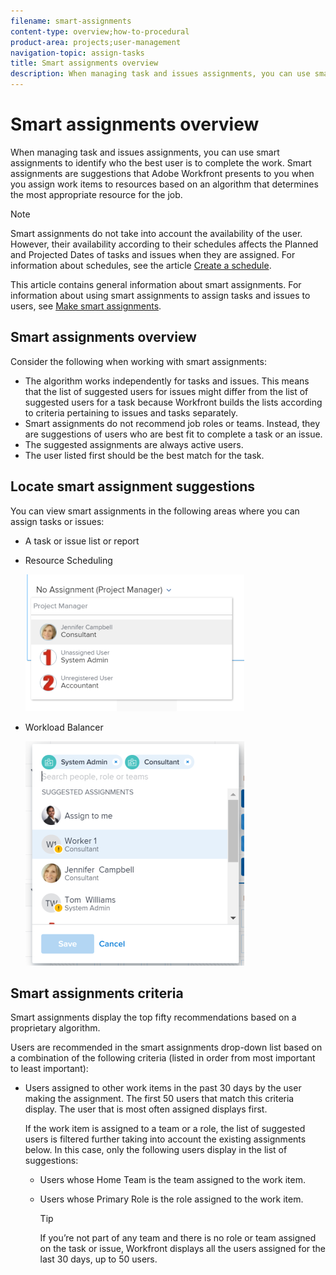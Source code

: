 ```yaml
---
filename: smart-assignments
content-type: overview;how-to-procedural
product-area: projects;user-management
navigation-topic: assign-tasks
title: Smart assignments overview
description: When managing task and issues assignments, you can use smart assignments to identify who the best user is to complete the work. Smart assignments are suggestions that Adobe Workfront presents to you when you assign work items to resources based on an algorithm that determines the most appropriate resource for the job.
---
```


# Smart assignments overview

When managing task and issues assignments, you can use smart assignments to identify who the best user is to complete the work. Smart assignments are suggestions that Adobe Workfront presents to you when you assign work items to resources based on an algorithm that determines the most appropriate resource for the job.

>[!NOTE]
>
>Smart assignments do not take into account the availability of the user. However, their availability according to their schedules affects the Planned and Projected Dates of tasks and issues when they are assigned. For information about schedules, see the article [Create a schedule](../../../administration-and-setup/set-up-workfront/configure-timesheets-schedules/create-schedules.md).

This article contains general information about smart assignments.&nbsp;For information about using smart assignments to assign tasks and issues to users, see [Make smart assignments](../../../manage-work/tasks/assign-tasks/make-smart-assignments.md).

## Smart assignments overview

Consider the following when working with smart assignments:

* The algorithm works independently for tasks and issues.&nbsp;This means that the list of suggested users for issues might differ from the list of suggested users for a task because Workfront builds the lists according to criteria pertaining to issues and tasks separately. 
* Smart assignments do not recommend job roles or teams. Instead, they are suggestions of users who are best fit to complete a task or an issue. 
* The suggested assignments are always active users. 
* The user listed first should be the best match for the task.

## Locate smart assignment suggestions

You can view smart assignments in the following areas where you can assign tasks or issues:&nbsp;

* A task or issue list or report

* Resource Scheduling

  ![](assets/smart-assignments-scheduling-350x219.png)

* Workload Balancer

  ![](assets/smart-assignments-wb-nwe-350x359.png)

## Smart assignments criteria

Smart assignments display the top fifty recommendations based on a proprietary algorithm.

Users are recommended in the smart assignments drop-down list based on a combination of the following criteria (listed in order from most important to least important):

* Users assigned to other work items in the past 30 days by the user making the assignment. The first 50 users that match this criteria display. The user that is most often assigned displays first.

  If the work item is assigned to a team or a role, the list of suggested users is filtered further taking into account the existing assignments below. In this case, only the following users display in the list of suggestions:

  * Users whose Home Team is the team assigned to the work item. 
  * Users whose Primary Role is the role assigned to the work item.

    >[!TIP]
    >
    >If you’re not part of any team and there is no role or team assigned on the task or issue, Workfront displays all the users assigned for the last 30 days, up to 50 users.

<!--
Smart assignments criteria for the Production environment Smart assignments display on tasks and issues when the following conditions are met: The task or issue is subordinate to a parent task or issue that has a user, team, or job role currently assigned. Smart assignments display the top twenty recommendations based on a proprietary algorithm that uses your own team information. Users are recommended in the smart assignments drop-down list based on a combination of the following criteria (listed in order from most important to least important): The user has the team assigned to the task or issue designated as their Home Team The user is also assigned to the parent task The user has the same primary job role as is currently assigned to the task or issue The user has the team assigned to the parent task or issue designated as their Home Team The user is associated with the same primary job role currently assigned to the parent task The user is a member of the same team as the user who assigned the task or issue and the team is designated as their Home Team The user is a member of the same Home Group as the user who is assigning the task or issue The user has the same primary job role as the user who is assigning the task or issue.
-->

<!--
Make smart assignments Smart assignments are available in most locations where you can make assignments in Workfront. You can use smart assignments on tasks and issues that have previously been assigned to a job role or a team. Note: You must have a Plan or a Work license and have at least Contribute permissions to a task or an issue to be able to make assignments to the task or the issue. You must have the Make Assignments option enabled in your permission level to make assignments. To use smart assignments: Navigate to an issue or a task and click one of the following fields to edit them: The Assignments field in the task or issue header The Assignments field of a task or issue list using in-line editing in a task or issue list. The Assignee field after you have clicked Advanced from a task or an issue. Place your cursor in the assignment field, and wait for two seconds, then the Suggestions list is displayed. Users displayed in this list are the smart assignment suggestions for the task or the issue. Select the user in the recommendations list by clicking their name. If there are no suggestions, the suggestion list does not open. (Optional) If you do not want to use one of the recommended users from the smart assignments list, start typing the name of the desired user and select the name when it appears in the list. Click Enter to make the assignment.
-->

